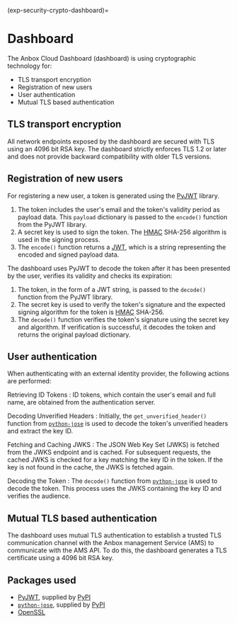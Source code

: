 (exp-security-crypto-dashboard)=
# Dashboard

The Anbox Cloud Dashboard (dashboard) is using cryptographic technology for:

* TLS transport encryption
* Registration of new users
* User authentication
* Mutual TLS based authentication

## TLS transport encryption

All network endpoints exposed by the dashboard are secured with TLS using an 4096 bit RSA key. The dashboard strictly enforces TLS 1.2 or later and does not provide backward compatibility with older TLS versions.

## Registration of new users

For registering a new user, a token is generated using the [PyJWT](https://github.com/jpadilla/pyjwt) library.

1. The token includes the user's email and the token's validity period as payload data. This `payload` dictionary is passed to the `encode()` function from the PyJWT library.
1. A secret key is used to sign the token. The [HMAC](https://www.okta.com/identity-101/hmac/) SHA-256 algorithm is used in the signing process.
1. The `encode()` function returns a [JWT](https://jwt.io/), which is a string representing the encoded and signed payload data.

The dashboard uses PyJWT to decode the token after it has been presented by the user, verifies its validity and checks its expiration:

1. The token, in the form of a JWT string, is passed to the `decode()` function from the PyJWT library.
1. The secret key is used to verify the token's signature and the expected signing algorithm for the token is [HMAC](https://www.okta.com/identity-101/hmac/) SHA-256.
1. The `decode()` function verifies the token's signature using the secret key and algorithm. If verification is successful, it decodes the token and returns the original payload dictionary.

## User authentication

When authenticating with an external identity provider, the following actions are performed:

Retrieving ID Tokens
  : ID tokens, which contain the user's email and full name, are obtained from the authentication server.

Decoding Unverified Headers
  : Initially, the `get_unverified_header()` function from [`python-jose`](https://github.com/mpdavis/python-jose/) is used to decode the token's unverified headers and extract the key ID.

Fetching and Caching JWKS
  : The JSON Web Key Set (JWKS) is fetched from the JWKS endpoint and is cached. For subsequent requests, the cached JWKS is checked for a key matching the key ID in the token. If the key is not found in the cache, the JWKS is fetched again.

Decoding the Token
  : The `decode()` function from [`python-jose`](https://github.com/mpdavis/python-jose/) is used to decode the token. This process uses the JWKS containing the key ID and verifies the audience.

## Mutual TLS based authentication

The dashboard uses mutual TLS authentication to establish a trusted TLS communication channel with the Anbox management Service (AMS) to communicate with the AMS API. To do this, the dashboard generates a TLS certificate using a 4096 bit RSA key.

## Packages used

* [PyJWT](https://github.com/jpadilla/pyjwt), supplied by [PyPI](https://pypi.org/project/PyJWT/)
* [`python-jose`](https://github.com/mpdavis/python-jose/), supplied by [PyPI](https://pypi.org/project/python-jose/)
* [OpenSSL](https://launchpad.net/ubuntu/+source/openssl/)